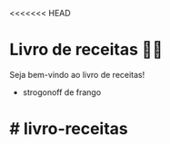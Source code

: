 <<<<<<< HEAD
# Livro de receitas :man_cook:

Seja bem-vindo ao livro de receitas!

- strogonoff de frango

# # livro-receitas
